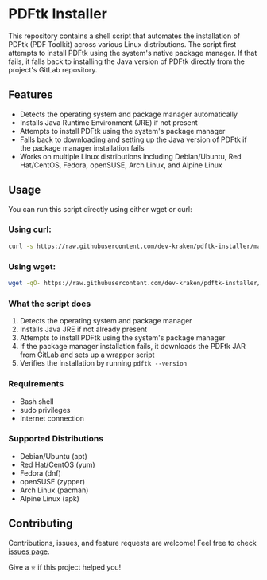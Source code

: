 # PDFtk Installer

This repository contains a shell script that automates the installation of PDFtk (PDF Toolkit) across various Linux distributions. The script first attempts to install PDFtk using the system's native package manager. If that fails, it falls back to installing the Java version of PDFtk directly from the project's GitLab repository.

## Features

- Detects the operating system and package manager automatically
- Installs Java Runtime Environment (JRE) if not present
- Attempts to install PDFtk using the system's package manager
- Falls back to downloading and setting up the Java version of PDFtk if the package manager installation fails
- Works on multiple Linux distributions including Debian/Ubuntu, Red Hat/CentOS, Fedora, openSUSE, Arch Linux, and Alpine Linux

## Usage

You can run this script directly using either wget or curl:

### Using curl:

```sh
curl -s https://raw.githubusercontent.com/dev-kraken/pdftk-installer/main/install_pdftk.sh | sudo bash
```

### Using wget:

```sh
wget -qO- https://raw.githubusercontent.com/dev-kraken/pdftk-installer/main/install_pdftk.sh | sudo bash
```

### What the script does
1.  Detects the operating system and package manager
2.  Installs Java JRE if not already present
3.  Attempts to install PDFtk using the system's package manager
4.  If the package manager installation fails, it downloads the PDFtk JAR from GitLab and sets up a wrapper script
5.  Verifies the installation by running `pdftk --version`

### Requirements
*   Bash shell
*   sudo privileges
*   Internet connection

### Supported Distributions
*   Debian/Ubuntu (apt)
*   Red Hat/CentOS (yum)
*   Fedora (dnf)
*   openSUSE (zypper)
*   Arch Linux (pacman)
*   Alpine Linux (apk)

## Contributing

Contributions, issues, and feature requests are welcome! Feel free to check [issues page](https://github.com/dev-kraken/pdftk-installer/issues).

Give a ⭐️ if this project helped you!
